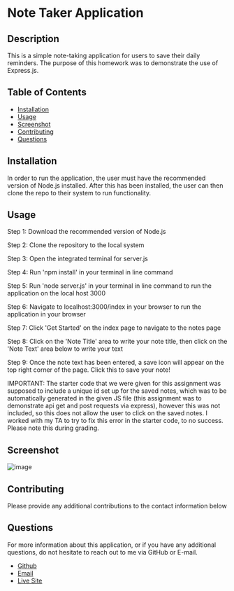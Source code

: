 # Note Taker Application

## Description

This is a simple note-taking application for users to save their daily reminders. The purpose of this homework was to demonstrate the use of Express.js.

## Table of Contents

* [Installation](#installation)
* [Usage](#usage)
* [Screenshot](#screenshot)
* [Contributing](#contributing)
* [Questions](#questions)

## Installation

In order to run the application, the user must have the recommended version of Node.js installed. After this has been installed, the user can then clone the repo to their system to run functionality.

## Usage

Step 1: Download the recommended version of Node.js

Step 2: Clone the repository to the local system

Step 3: Open the integrated terminal for server.js

Step 4: Run 'npm install' in your terminal in line command

Step 5: Run 'node server.js' in your terminal in line command to run the application on the local host 3000

Step 6: Navigate to localhost:3000/index in your browser to run the application in your browser

Step 7: Click 'Get Started' on the index page to navigate to the notes page

Step 8: Click on the 'Note Title' area to write your note title, then click on the 'Note Text' area below to write your text

Step 9: Once the note text has been entered, a save icon will  appear on the top right corner of the page. Click this to save your note! 

IMPORTANT: The starter code that we were given for this assignment was supposed to include a unique id set up for the saved notes, which was to be automatically generated in the given JS file (this assignment was to demonstrate api get and post requests via express), however this was not included, so this does not allow the user to click on the saved notes. I worked with my TA to try to fix this error in the starter code, to no success. Please note this during grading. 

## Screenshot

![image](https://user-images.githubusercontent.com/70773240/102024025-8ef28780-3d4c-11eb-8b23-b27db369a200.png)

## Contributing

Please provide any additional contributions to the contact information below

## Questions

For more information about this application, or if you have any additional questions, do not hesitate to reach out to me via GitHub or E-mail.

- [Github](https://www.github.com/rgr5035)
- [Email](mailto:rgr5035@gmail.com)
- [Live Site](https://agile-plains-88109.herokuapp.com/)
